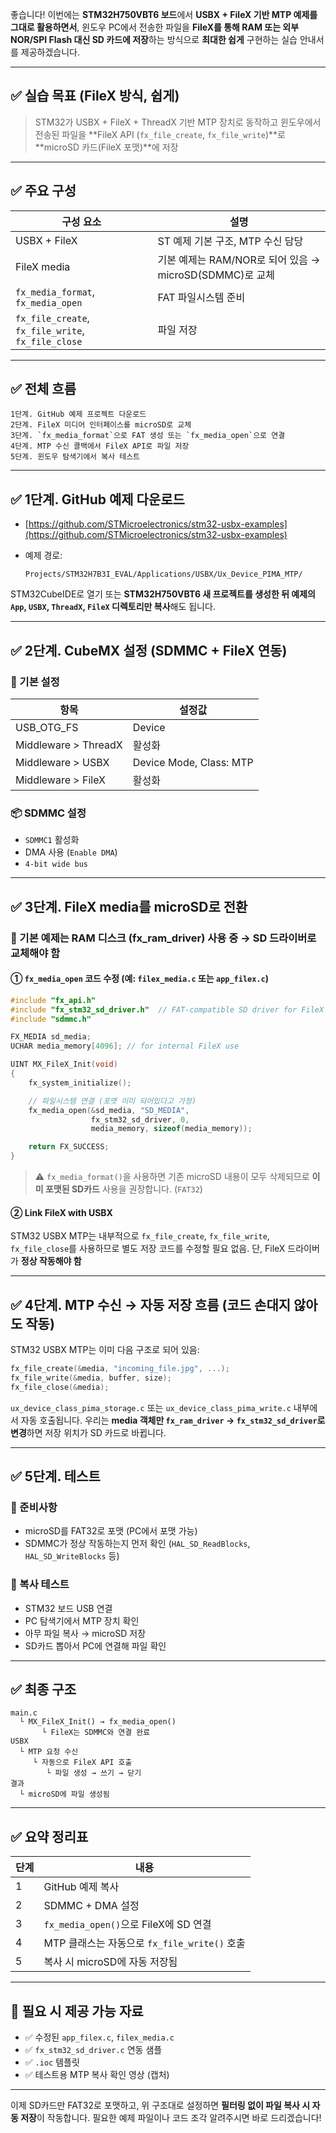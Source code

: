 좋습니다! 이번에는 **STM32H750VBT6 보드**에서 **USBX + FileX 기반 MTP 예제를 그대로 활용하면서**, 윈도우 PC에서 전송한 파일을 **FileX를 통해 RAM 또는 외부 NOR/SPI Flash 대신 SD 카드에 저장**하는 방식으로 **최대한 쉽게** 구현하는 실습 안내서를 제공하겠습니다.

---

## ✅ 실습 목표 (FileX 방식, 쉽게)

> STM32가 USBX + FileX + ThreadX 기반 MTP 장치로 동작하고
> 윈도우에서 전송된 파일을 \*\*FileX API (`fx_file_create`, `fx_file_write`)\*\*로
> \*\*microSD 카드(FileX 포맷)\*\*에 저장

---

## ✅ 주요 구성

| 구성 요소                                              | 설명                                         |
| -------------------------------------------------- | ------------------------------------------ |
| USBX + FileX                                       | ST 예제 기본 구조, MTP 수신 담당                     |
| FileX media                                        | 기본 예제는 RAM/NOR로 되어 있음 → microSD(SDMMC)로 교체 |
| `fx_media_format`, `fx_media_open`                 | FAT 파일시스템 준비                               |
| `fx_file_create`, `fx_file_write`, `fx_file_close` | 파일 저장                                      |

---

## ✅ 전체 흐름

```text
1단계. GitHub 예제 프로젝트 다운로드
2단계. FileX 미디어 인터페이스를 microSD로 교체
3단계. `fx_media_format`으로 FAT 생성 또는 `fx_media_open`으로 연결
4단계. MTP 수신 콜백에서 FileX API로 파일 저장
5단계. 윈도우 탐색기에서 복사 테스트
```

---

## ✅ 1단계. GitHub 예제 다운로드

* [https://github.com/STMicroelectronics/stm32-usbx-examples](https://github.com/STMicroelectronics/stm32-usbx-examples)
* 예제 경로:

  ```
  Projects/STM32H7B3I_EVAL/Applications/USBX/Ux_Device_PIMA_MTP/
  ```

STM32CubeIDE로 열기 또는 **STM32H750VBT6 새 프로젝트를 생성한 뒤 예제의 `App`, `USBX`, `ThreadX`, `FileX` 디렉토리만 복사**해도 됩니다.

---

## ✅ 2단계. CubeMX 설정 (SDMMC + FileX 연동)

### 🔧 기본 설정

| 항목                   | 설정값                     |
| -------------------- | ----------------------- |
| USB\_OTG\_FS         | Device                  |
| Middleware > ThreadX | 활성화                     |
| Middleware > USBX    | Device Mode, Class: MTP |
| Middleware > FileX   | 활성화                     |

### 📦 SDMMC 설정

* `SDMMC1` 활성화
* DMA 사용 (`Enable DMA`)
* `4-bit wide bus`

---

## ✅ 3단계. FileX media를 microSD로 전환

### 📌 기본 예제는 RAM 디스크 (fx\_ram\_driver) 사용 중 → SD 드라이버로 교체해야 함

#### ① `fx_media_open` 코드 수정 (예: `filex_media.c` 또는 `app_filex.c`)

```c
#include "fx_api.h"
#include "fx_stm32_sd_driver.h"  // FAT-compatible SD driver for FileX
#include "sdmmc.h"

FX_MEDIA sd_media;
UCHAR media_memory[4096]; // for internal FileX use

UINT MX_FileX_Init(void)
{
    fx_system_initialize();

    // 파일시스템 연결 (포맷 이미 되어있다고 가정)
    fx_media_open(&sd_media, "SD_MEDIA",
                  fx_stm32_sd_driver, 0,
                  media_memory, sizeof(media_memory));

    return FX_SUCCESS;
}
```

> ⚠️ `fx_media_format()`을 사용하면 기존 microSD 내용이 모두 삭제되므로 **이미 포맷된 SD카드** 사용을 권장합니다. (`FAT32`)

#### ② Link FileX with USBX

STM32 USBX MTP는 내부적으로 `fx_file_create`, `fx_file_write`, `fx_file_close`를 사용하므로
별도 저장 코드를 수정할 필요 없음. 단, FileX 드라이버가 **정상 작동해야 함**

---

## ✅ 4단계. MTP 수신 → 자동 저장 흐름 (코드 손대지 않아도 작동)

STM32 USBX MTP는 이미 다음 구조로 되어 있음:

```c
fx_file_create(&media, "incoming_file.jpg", ...);
fx_file_write(&media, buffer, size);
fx_file_close(&media);
```

`ux_device_class_pima_storage.c` 또는 `ux_device_class_pima_write.c` 내부에서 자동 호출됩니다.
우리는 **media 객체만 `fx_ram_driver` → `fx_stm32_sd_driver`로 변경**하면 저장 위치가 SD 카드로 바뀝니다.

---

## ✅ 5단계. 테스트

### 📌 준비사항

* microSD를 FAT32로 포맷 (PC에서 포맷 가능)
* SDMMC가 정상 작동하는지 먼저 확인 (`HAL_SD_ReadBlocks`, `HAL_SD_WriteBlocks` 등)

### 📂 복사 테스트

* STM32 보드 USB 연결
* PC 탐색기에서 MTP 장치 확인
* 아무 파일 복사 → microSD 저장
* SD카드 뽑아서 PC에 연결해 파일 확인

---

## ✅ 최종 구조

```
main.c
  └ MX_FileX_Init() → fx_media_open()
       └ FileX는 SDMMC와 연결 완료
USBX
  └ MTP 요청 수신
     └ 자동으로 FileX API 호출
        └ 파일 생성 → 쓰기 → 닫기
결과
  └ microSD에 파일 생성됨
```

---

## ✅ 요약 정리표

| 단계 | 내용                                 |
| -- | ---------------------------------- |
| 1  | GitHub 예제 복사                       |
| 2  | SDMMC + DMA 설정                     |
| 3  | `fx_media_open()`으로 FileX에 SD 연결   |
| 4  | MTP 클래스는 자동으로 `fx_file_write()` 호출 |
| 5  | 복사 시 microSD에 자동 저장됨               |

---

## 📎 필요 시 제공 가능 자료

* ✅ 수정된 `app_filex.c`, `filex_media.c`
* ✅ `fx_stm32_sd_driver.c` 연동 샘플
* ✅ `.ioc` 템플릿
* ✅ 테스트용 MTP 복사 확인 영상 (캡처)

---

이제 SD카드만 FAT32로 포맷하고, 위 구조대로 설정하면 **필터링 없이 파일 복사 시 자동 저장**이 작동합니다.
필요한 예제 파일이나 코드 조각 알려주시면 바로 드리겠습니다!
